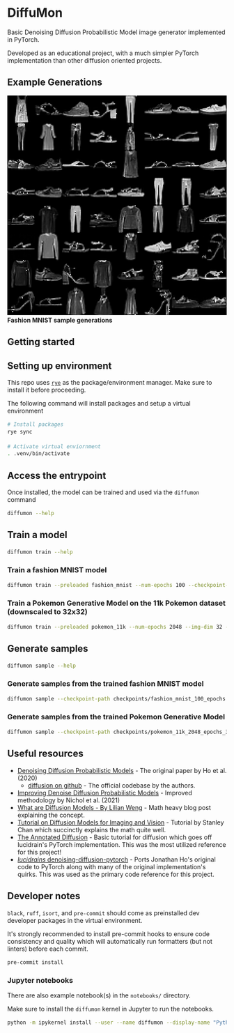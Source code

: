 # DiffuMon

Basic Denoising Diffusion Probabilistic Model image generator implemented in PyTorch.

Developed as an educational project, with a much simpler PyTorch implementation than other diffusion oriented projects.

## Example Generations

![Fashion MNIST](static/example_fashion_mnist.png)
**Fashion MNIST sample generations**


## Getting started

## Setting up environment

This repo uses [`rye`](https://rye.astral.sh/guide/installation/) as the package/environment manager. Make sure to install it before proceeding.

The following command will install packages and setup a virtual environment

```bash
# Install packages
rye sync

# Activate virtual enviornment
. .venv/bin/activate
```


## Access the entrypoint

Once installed, the model can be trained and used via the `diffumon` command

```bash
diffumon --help
```

## Train a model

```bash
diffumon train --help
```

### Train a fashion MNIST model

```bash
diffumon train --preloaded fashion_mnist --num-epochs 100 --checkpoint-path checkpoints/fashion_mnist_100_epochs.pth
```

### Train a Pokemon Generative Model on the 11k Pokemon dataset (downscaled to 32x32)

```bash
diffumon train --preloaded pokemon_11k --num-epochs 2048 --img-dim 32 --checkpoint-path checkpoints/pokemon_11k_2048_epochs_32dim.pth
```

## Generate samples

```bash
diffumon sample --help
```

### Generate samples from the trained fashion MNIST model

```bash
diffumon sample --checkpoint-path checkpoints/fashion_mnist_100_epochs.pth --num-samples 32 --num-channels 1 --img-dim 28 --output-dir samples/fashion_mnist_100_epochs
```

### Generate samples from the trained Pokemon Generative Model

```bash
diffumon sample --checkpoint-path checkpoints/pokemon_11k_2048_epochs_32dim.pth --num-samples 32 --num-channels 3 --img-dim 32 --output-dir samples/pokemon_11k_2048_epochs_32dim
```

## Useful resources

* [Denoising Diffusion Probabilistic Models](https://arxiv.org/abs/2006.11239) - The original paper by Ho et al. (2020)
  * [diffusion on github](https://github.com/hojonathanho/diffusion) - The official codebase by the authors.
* [Improving Denoise Diffusion Probabilistic Models](https://arxiv.org/abs/2102.09672) - Improved methodology by Nichol et al. (2021)
* [What are Diffusion Models - By Lilian Weng](https://lilianweng.github.io/posts/2021-07-11-diffusion-models/) - Math heavy blog post explaining the concept.
* [Tutorial on Diffusion Models for Imaging and Vision](https://arxiv.org/pdf/2403.18103) - Tutorial by Stanley Chan which succinctly explains the math quite well.
* [The Annotated Diffusion](https://huggingface.co/blog/annotated-diffusion) - Basic tutorial for diffusion which goes off lucidrain's PyTorch implementation. This was the most utilized reference for this project!
* [*lucidrains* denoising-diffusion-pytorch](https://github.com/lucidrains/denoising-diffusion-pytorch/tree/main) - Ports Jonathan Ho's original code to PyTorch along with many of the original implementation's quirks. This was used as the primary code reference for this project.

## Developer notes

`black`, `ruff`, `isort`, and `pre-commit` should come as preinstalled dev developer packages in the virtual environment.

It's strongly recommended to install pre-commit hooks to ensure code consistency and quality which will automatically run formatters (but not linters) before each commit.

```bash
pre-commit install
```

### Jupyter notebooks

There are also example notebook(s) in the `notebooks/` directory.

Make sure to install the `diffumon` kernel in Jupyter to run the notebooks.

```bash
python -m ipykernel install --user --name diffumon --display-name "Python Diffumon"
```